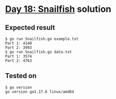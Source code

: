 # [Day 18: Snailfish](https://adventofcode.com/2021/day/18) solution

## Expected result

```
$ go run Snailfish.go example.txt
Part 1: 4140
Part 2: 3993
$ go run Snailfish.go data.txt
Part 1: 3574
Part 2: 4763
```

## Tested on

```
$ go version
go version go1.17.6 linux/amd64
```

